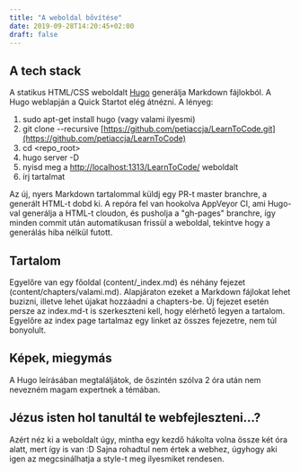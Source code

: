 ```yaml
---
title: "A weboldal bővítése"
date: 2019-09-28T14:20:45+02:00
draft: false
---
```



A tech stack
---

A statikus HTML/CSS weboldalt [Hugo](https://gohugo.io/) generálja Markdown fájlokból. A Hugo weblapján a Quick Startot elég átnézni. A lényeg:

1. sudo apt-get install hugo (vagy valami ilyesmi)
2. git clone --recursive [https://github.com/petiaccja/LearnToCode.git](https://github.com/petiaccja/LearnToCode)
3. cd <repo_root>
4. hugo server -D
5. nyisd meg a [http://localhost:1313/LearnToCode/](http://localhost:1313/LearnToCode/) weboldalt
6. írj tartalmat

Az új, nyers Markdown tartalommal küldj egy PR-t master branchre, a generált HTML-t dobd ki. A repóra fel van hookolva AppVeyor CI, ami Hugo-val generálja a HTML-t cloudon, és pusholja a "gh-pages" branchre, így minden commit után automatikusan frissül a weboldal, tekintve hogy a generálás hiba nélkül futott.


Tartalom
---

Egyelőre van egy főoldal (content/_index.md) és néhány fejezet (content/chapters/valami.md). Alapjáraton ezeket a Markdown fájlokat lehet buzizni, illetve lehet újakat hozzáadni a chapters-be. Új fejezet esetén persze az index.md-t is szerkeszteni kell, hogy elérhető legyen a tartalom. Egyelőre az index page tartalmaz egy linket az összes fejezetre, nem túl bonyolult.


Képek, miegymás
---

A Hugo leírásában megtaláljátok, de őszintén szólva 2 óra után nem nevezném magam expertnek a témában.


Jézus isten hol tanultál te webfejleszteni...?
---

Azért néz ki a weboldalt úgy, mintha egy kezdő hákolta volna össze két óra alatt, mert így is van :D Sajna rohadtul nem értek a webhez, úgyhogy aki igen az megcsinálhatja a style-t meg ilyesmiket rendesen.